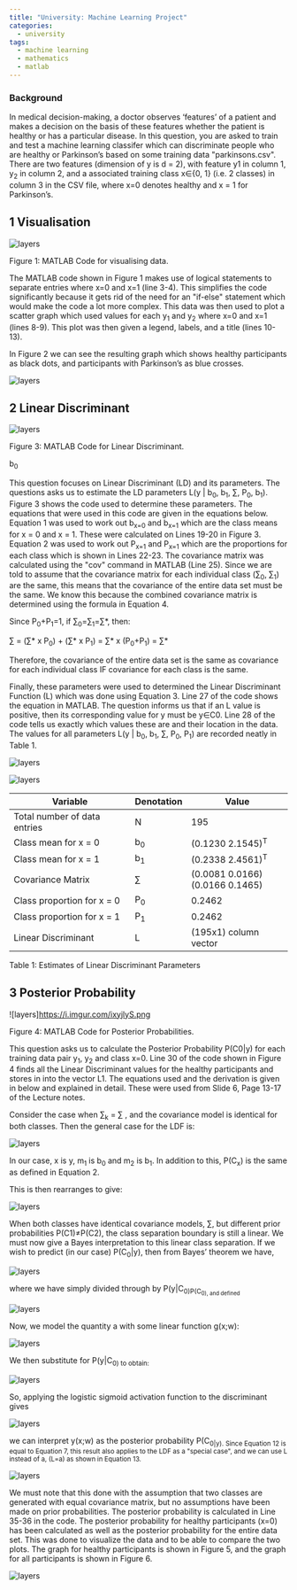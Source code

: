 ```yaml
---
title: "University: Machine Learning Project"
categories:
  - university
tags:
  - machine learning
  - mathematics
  - matlab
---
```


### Background
In medical decision-making, a doctor observes ‘features’ of a patient and makes a decision
on the basis of these features whether the patient is healthy or has a particular disease. In this
question, you are asked to train and test a machine learning classifer which can discriminate
people who are healthy or Parkinson’s based on some training data "parkinsons.csv". There
are two features (dimension of y is d = 2), with feature y1 in column 1, y<sub>2</sub> in column 2, and
a associated training class x∈{0, 1} (i.e. 2 classes) in column 3 in the CSV file, where x=0 denotes healthy and x = 1 for Parkinson’s.

## 1 Visualisation 
![layers](https://i.imgur.com/wh6mlRg.png)

Figure 1: MATLAB Code for visualising data.

The MATLAB code shown in Figure 1 makes use of logical statements to separate entries
where x=0 and x=1 (line 3-4). This simplifies the code significantly because it gets rid of the need
for an "if-else" statement which would make the code a lot more complex. This data was then
used to plot a scatter graph which used values for each y<sub>1</sub> and y<sub>2</sub> where x=0 and x=1 (lines
8-9). This plot was then given a legend, labels, and a title (lines 10-13).

In Figure 2 we can see the resulting graph which shows healthy participants as black dots, and
participants with Parkinson’s as blue crosses.

![layers](https://i.imgur.com/JN2DP30.png)

## 2 Linear Discriminant
![layers](https://i.imgur.com/ufNRUCa.png)

Figure 3: MATLAB Code for Linear Discriminant.

b<sub>0</sub>



This question focuses on Linear Discriminant (LD) and its parameters. The questions asks us
to estimate the LD parameters L(y | b<sub>0</sub>, b<sub>1</sub>, ∑, P<sub>0</sub>, b<sub>1</sub>). Figure 3 shows the code used to determine
these parameters. The equations that were used in this code are given in the equations below.
Equation 1 was used to work out b<sub>x=0</sub> and b<sub>x=1</sub> which are the class means for x = 0 and x = 1.
These were calculated on Lines 19-20 in Figure 3. Equation 2 was used to work out P<sub>x=1</sub> and P<sub>x=1</sub>
which are the proportions for each class which is shown in Lines 22-23. The covariance matrix was
calculated using the "cov" command in MATLAB (Line 25). Since we are told to assume that the
covariance matrix for each individual class (∑<sub>0</sub>, ∑<sub>1</sub>) are the same, this means that the covariance
of the entire data set must be the same. We know this because the combined covariance matrix
is determined using the formula in Equation 4.

Since P<sub>0</sub>+P<sub>1</sub>=1, if ∑<sub>0</sub>=∑<sub>1</sub>=∑*, then:

∑ = (∑* x P<sub>0</sub>) + (∑* x P<sub>1</sub>) = ∑* x (P<sub>0</sub>+P<sub>1</sub>) = ∑*

Therefore, the covariance of the entire data set is the same as covariance for each individual class
IF covariance for each class is the same.

Finally, these parameters were used to determined the Linear Discriminant Function (L) which
was done using Equation 3. Line 27 of the code shows the equation in MATLAB. The question
informs us that if an L value is positive, then its corresponding value for y must be y∈C0. Line
28 of the code tells us exactly which values these are and their location in the data.
The values for all parameters L(y | b<sub>0</sub>, b<sub>1</sub>, ∑, P<sub>0</sub>, P<sub>1</sub>) are recorded neatly in Table 1.

![layers](https://i.imgur.com/UqmRKff.png)

![layers](https://i.imgur.com/FMZlpx2.png)

|          Variable            | Denotation | Value |
|------------------------------|------------|-------|
| Total number of data entries |     N      |  195 |
|     Class mean for x = 0     | b<sub>0</sub> | (0.1230  2.1545)<sup>T</sup>  |
|     Class mean for x = 1     | b<sub>1</sub> | (0.2338  2.4561)<sup>T</sup>  |
|      Covariance Matrix       |     ∑      | (0.0081  0.0166) <br/> (0.0166  0.1465)  |
|  Class proportion for x = 0  | P<sub>0</sub> | 0.2462  |
|  Class proportion for x = 1  | P<sub>1</sub> | 0.2462  |
|     Linear Discriminant      |     L      |  (195x1) column vector |

Table 1: Estimates of Linear Discriminant Parameters

## 3 Posterior Probability 

![layers]<https://i.imgur.com/ixyjlyS.png>

Figure 4: MATLAB Code for Posterior Probabilities.

This question asks us to calculate the Posterior Probability P(C0|y) for each training data pair
y<sub>1</sub>, y<sub>2</sub> and class x=0. Line 30 of the code shown in Figure 4 finds all the Linear Discriminant
values for the healthy participants and stores in into the vector L1. The equations used and the
derivation is given in below and explained in detail. These were used from Slide 6, Page 13-17 of
the Lecture notes.

Consider the case when ∑<sub>k</sub> = ∑ , and the covariance model is identical for both classes.
Then the general case for the LDF is:

![layers](https://i.imgur.com/NWqNjvg.png)

In our case, x is y, m<sub>1</sub> is b<sub>0</sub> and m<sub>2</sub> is b<sub>1</sub>. In addition to this, P(C<sub>x</sub>) is the same as defined
in Equation 2.

This is then rearranges to give:

![layers](https://i.imgur.com/VNYnvPZ.png)

When both classes have identical covariance models, ∑, but different prior probabilities
P(C1)≠P(C2), the class separation boundary is still a linear. We must now give a Bayes
interpretation to this linear class separation.
If we wish to predict (in our case) P(C<sub>0</sub>|y), then from Bayes’ theorem we have,

![layers](https://i.imgur.com/8TZbFlI.png)

where we have simply divided through by P(y|C<sub>0)P(C<sub>0), and defined

![layers](https://i.imgur.com/ITQ9AnT.png)

Now, we model the quantity a with some linear function g(x;w):

![layers](https://i.imgur.com/VTGAFNw.png)

We then substitute for P(y|C<sub>0) to obtain:

![layers](https://i.imgur.com/i3KWMGK.png)

So, applying the logistic sigmoid activation function to the discriminant gives

![layers](https://i.imgur.com/TsedVqs.png)

we can interpret y(x;w) as the posterior probability P(C<sub>0|y). Since Equation 12 is equal to
Equation 7, this result also applies to the LDF as a "special case", and we can use L instead of a,
(L=a) as shown in Equation 13.

![layers](https://i.imgur.com/it1wcmg.png)

We must note that this done with the assumption that two classes are generated with equal
covariance matrix, but no assumptions have been made on prior probabilities. The posterior probability
is calculated in Line 35-36 in the code. The posterior probability for healthy participants
(x=0) has been calculated as well as the posterior probability for the entire data set. This
was done to visualize the data and to be able to compare the two plots. The graph for healthy
participants is shown in Figure 5, and the graph for all participants is shown in Figure 6.

![layers](https://i.imgur.com/O0RyiPn.png)
